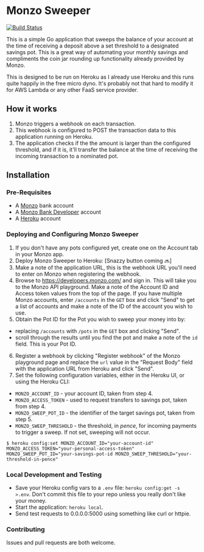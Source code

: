 # Monzo Sweeper

[![Build Status](https://travis-ci.org/lildude/monzo-sweeper.svg?branch=master)](https://travis-ci.org/lildude/monzo-sweeper)

This is a simple Go application that sweeps the balance of your account at the time of receiving a deposit above a set threshold to a designated savings pot. This is a great way of automating your monthly savings and compliments the coin jar rounding up functionality already provided by Monzo.

This is designed to be run on Heroku as I already use Heroku and this runs quite happily in the free micro dyno. It's probably not that hard to modify it for AWS Lambda or any other FaaS service provider.

## How it works

1. Monzo triggers a webhook on each transaction.
2. This webhook is configured to POST the transaction data to this application running on Heroku.
3. The application checks if the the amount is larger than the configured threshold, and if it is, it'll transfer the balance at the time of receiving the incoming transaction to a nominated pot.

## Installation

### Pre-Requisites

- A [Monzo](https://monzo.com) bank account
- A [Monzo Bank Developer](https://developers.monzo.com) account
- A [Heroku](https://heroku.com) account

### Deploying and Configuring Monzo Sweeper

1. If you don't have any pots configured yet, create one on the Account tab in your Monzo app.
2. Deploy Monzo Sweeper to Heroku: [Snazzy button coming :soon:]
3. Make a note of the application URL, this is the webhook URL you'll need to enter on Monzo when registering the webhook.
4. Browse to https://developers.monzo.com/ and sign in. This will take you to the Monzo API playground. Make a note of the Account ID and Access token values from the top of the page. If you have multiple Monzo accounts, enter `/accounts` in the `GET` box and click "Send" to get a list of accounts and make a note of the ID of the account you wish to use.
5. Obtain the Pot ID for the Pot you wish to sweep your money into by:
  - replacing `/accounts` with `/pots` in the `GET` box and clicking "Send".
  - scroll through the results until you find the pot and make a note of the `id` field. This is your Pot ID.
6. Register a webhook by clicking "Register webhook" of the Monzo playground page and replace the `url` value in the "Request Body" field with the application URL from Heroku and click "Send".
7. Set the following configuration variables, either in the Heroku UI, or using the Heroku CLI:
  - `MONZO_ACCOUNT_ID` - your account ID, taken from step 4.  
  - `MONZO_ACCESS_TOKEN` - used to request transfers to savings pot, taken from step 4.
  - `MONZO_SWEEP_POT_ID` -  the identifier of the target savings pot, taken from step 5.
  - `MONZO_SWEEP_THRESHOLD` - the threshold, in _pence_, for incoming payments to trigger a sweep. If not set, sweeping will not occur.

  ```
  $ heroku config:set MONZO_ACCOUNT_ID="your-account-id" MONZO_ACCESS_TOKEN="your-personal-access-token" MONZO_SWEEP_POT_ID="your-savings-pot-id MONZO_SWEEP_THRESHOLD="your-threshold-in-pence"
  ```

### Local Development and Testing

- Save your Heroku config vars to a `.env` file: `heroku config:get -s  >.env`. Don't commit this file to your repo unless you really don't like your money.
- Start the application: `heroku local`.
- Send test requests to 0.0.0.0:5000 using something like curl or httpie.

### Contributing

Issues and pull requests are both welcome.
